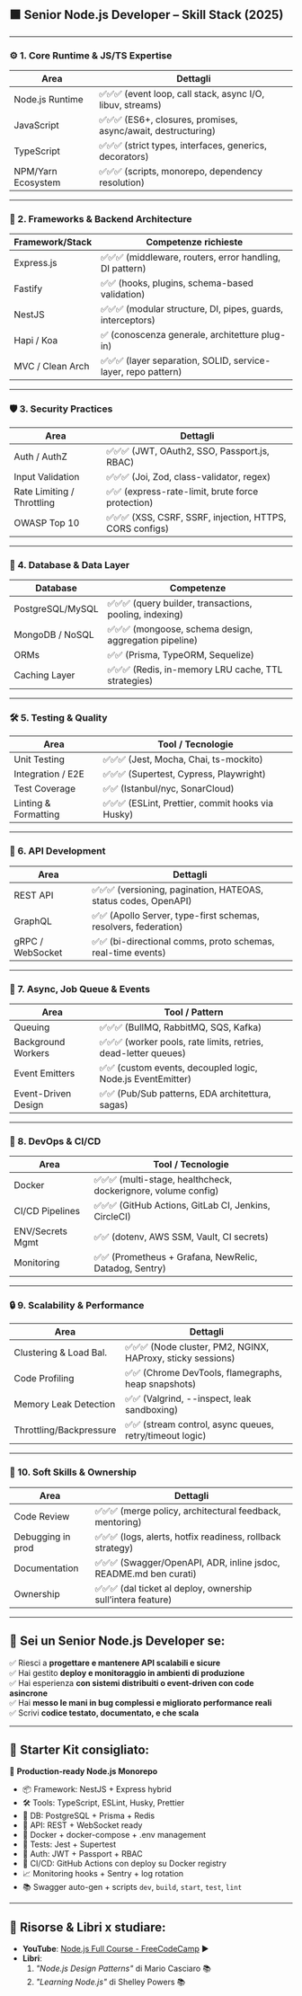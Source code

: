 ## 🟩 Senior Node.js Developer – Skill Stack (2025)

---

### ⚙️ 1. **Core Runtime & JS/TS Expertise**

| Area               | Dettagli                                                      |
| ------------------ | ------------------------------------------------------------- |
| Node.js Runtime    | ✅✅✅ (event loop, call stack, async I/O, libuv, streams)    |
| JavaScript         | ✅✅✅ (ES6+, closures, promises, async/await, destructuring) |
| TypeScript         | ✅✅✅ (strict types, interfaces, generics, decorators)       |
| NPM/Yarn Ecosystem | ✅✅✅ (scripts, monorepo, dependency resolution)             |

---

### 🧩 2. **Frameworks & Backend Architecture**

| Framework/Stack  | Competenze richieste                                          |
| ---------------- | ------------------------------------------------------------- |
| Express.js       | ✅✅✅ (middleware, routers, error handling, DI pattern)      |
| Fastify          | ✅✅ (hooks, plugins, schema-based validation)                |
| NestJS           | ✅✅✅ (modular structure, DI, pipes, guards, interceptors)   |
| Hapi / Koa       | ✅ (conoscenza generale, architetture plug-in)                |
| MVC / Clean Arch | ✅✅✅ (layer separation, SOLID, service-layer, repo pattern) |

---

### 🛡️ 3. **Security Practices**

| Area                       | Dettagli                                                 |
| -------------------------- | -------------------------------------------------------- |
| Auth / AuthZ               | ✅✅✅ (JWT, OAuth2, SSO, Passport.js, RBAC)             |
| Input Validation           | ✅✅✅ (Joi, Zod, class-validator, regex)                |
| Rate Limiting / Throttling | ✅✅ (express-rate-limit, brute force protection)        |
| OWASP Top 10               | ✅✅✅ (XSS, CSRF, SSRF, injection, HTTPS, CORS configs) |

---

### 💾 4. **Database & Data Layer**

| Database         | Competenze                                              |
| ---------------- | ------------------------------------------------------- |
| PostgreSQL/MySQL | ✅✅✅ (query builder, transactions, pooling, indexing) |
| MongoDB / NoSQL  | ✅✅✅ (mongoose, schema design, aggregation pipeline)  |
| ORMs             | ✅✅ (Prisma, TypeORM, Sequelize)                       |
| Caching Layer    | ✅✅✅ (Redis, in-memory LRU cache, TTL strategies)     |

---

### 🛠️ 5. **Testing & Quality**

| Area                 | Tool / Tecnologie                                 |
| -------------------- | ------------------------------------------------- |
| Unit Testing         | ✅✅✅ (Jest, Mocha, Chai, ts-mockito)            |
| Integration / E2E    | ✅✅✅ (Supertest, Cypress, Playwright)           |
| Test Coverage        | ✅✅ (Istanbul/nyc, SonarCloud)                   |
| Linting & Formatting | ✅✅✅ (ESLint, Prettier, commit hooks via Husky) |

---

### 📡 6. **API Development**

| Area             | Dettagli                                                        |
| ---------------- | --------------------------------------------------------------- |
| REST API         | ✅✅✅ (versioning, pagination, HATEOAS, status codes, OpenAPI) |
| GraphQL          | ✅✅ (Apollo Server, type-first schemas, resolvers, federation) |
| gRPC / WebSocket | ✅✅ (bi-directional comms, proto schemas, real-time events)    |

---

### 🧵 7. **Async, Job Queue & Events**

| Area                | Tool / Pattern                                                  |
| ------------------- | --------------------------------------------------------------- |
| Queuing             | ✅✅✅ (BullMQ, RabbitMQ, SQS, Kafka)                           |
| Background Workers  | ✅✅✅ (worker pools, rate limits, retries, dead-letter queues) |
| Event Emitters      | ✅✅ (custom events, decoupled logic, Node.js EventEmitter)     |
| Event-Driven Design | ✅✅ (Pub/Sub patterns, EDA architettura, sagas)                |

---

### 🐳 8. **DevOps & CI/CD**

| Area             | Tool / Tecnologie                                              |
| ---------------- | -------------------------------------------------------------- |
| Docker           | ✅✅✅ (multi-stage, healthcheck, dockerignore, volume config) |
| CI/CD Pipelines  | ✅✅✅ (GitHub Actions, GitLab CI, Jenkins, CircleCI)          |
| ENV/Secrets Mgmt | ✅✅ (dotenv, AWS SSM, Vault, CI secrets)                      |
| Monitoring       | ✅✅ (Prometheus + Grafana, NewRelic, Datadog, Sentry)         |

---

### 🔒 9. **Scalability & Performance**

| Area                    | Dettagli                                                    |
| ----------------------- | ----------------------------------------------------------- |
| Clustering & Load Bal.  | ✅✅✅ (Node cluster, PM2, NGINX, HAProxy, sticky sessions) |
| Code Profiling          | ✅✅ (Chrome DevTools, flamegraphs, heap snapshots)         |
| Memory Leak Detection   | ✅✅ (Valgrind, --inspect, leak sandboxing)                 |
| Throttling/Backpressure | ✅✅ (stream control, async queues, retry/timeout logic)    |

---

### 🧠 10. **Soft Skills & Ownership**

| Area              | Dettagli                                                          |
| ----------------- | ----------------------------------------------------------------- |
| Code Review       | ✅✅✅ (merge policy, architectural feedback, mentoring)          |
| Debugging in prod | ✅✅✅ (logs, alerts, hotfix readiness, rollback strategy)        |
| Documentation     | ✅✅✅ (Swagger/OpenAPI, ADR, inline jsdoc, README.md ben curati) |
| Ownership         | ✅✅✅ (dal ticket al deploy, ownership sull’intera feature)      |

---

## 🏁 Sei un **Senior Node.js Developer** se:

✅ Riesci a **progettare e mantenere API scalabili e sicure**  
✅ Hai gestito **deploy e monitoraggio in ambienti di produzione**  
✅ Hai esperienza **con sistemi distribuiti o event-driven con code asincrone**  
✅ Hai **messo le mani in bug complessi e migliorato performance reali**  
✅ Scrivi **codice testato, documentato, e che scala**

---

## 🎁 Starter Kit consigliato:

🧱 **Production-ready Node.js Monorepo**

- 📦 Framework: NestJS + Express hybrid
- 🛠️ Tools: TypeScript, ESLint, Husky, Prettier
- 💾 DB: PostgreSQL + Prisma + Redis
- 📡 API: REST + WebSocket ready
- 🐳 Docker + docker-compose + .env management
- 🧪 Tests: Jest + Supertest
- 🔐 Auth: JWT + Passport + RBAC
- 🚀 CI/CD: GitHub Actions con deploy su Docker registry
- 📈 Monitoring hooks + Sentry + log rotation
- 📚 Swagger auto-gen + scripts `dev`, `build`, `start`, `test`, `lint`

---

## 📘 Risorse & Libri x studiare:

- **YouTube**: [Node.js Full Course - FreeCodeCamp](https://www.youtube.com/watch?v=RLtyhwFtXQA) ▶️
- **Libri**:
  1. _"Node.js Design Patterns"_ di Mario Casciaro 📚
  2. _"Learning Node.js"_ di Shelley Powers 📚

